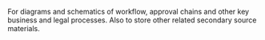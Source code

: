 For diagrams and schematics of workflow, approval chains and other key business and legal processes. Also to store other related secondary source materials.
